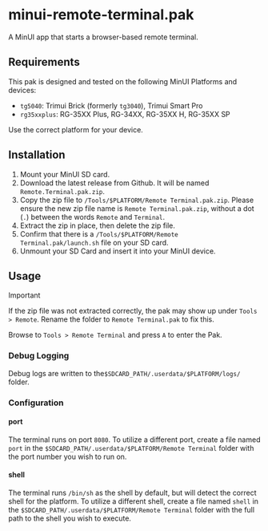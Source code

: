 # minui-remote-terminal.pak

A MinUI app that starts a browser-based remote terminal.

## Requirements

This pak is designed and tested on the following MinUI Platforms and devices:

- `tg5040`: Trimui Brick (formerly `tg3040`), Trimui Smart Pro
- `rg35xxplus`: RG-35XX Plus, RG-34XX, RG-35XX H, RG-35XX SP

Use the correct platform for your device.

## Installation

1. Mount your MinUI SD card.
2. Download the latest release from Github. It will be named `Remote.Terminal.pak.zip`.
3. Copy the zip file to `/Tools/$PLATFORM/Remote Terminal.pak.zip`. Please ensure the new zip file name is `Remote Terminal.pak.zip`, without a dot (`.`) between the words `Remote` and `Terminal`.
4. Extract the zip in place, then delete the zip file.
5. Confirm that there is a `/Tools/$PLATFORM/Remote Terminal.pak/launch.sh` file on your SD card.
6. Unmount your SD Card and insert it into your MinUI device.

## Usage

> [!IMPORTANT]
> If the zip file was not extracted correctly, the pak may show up under `Tools > Remote`. Rename the folder to `Remote Terminal.pak` to fix this.

Browse to `Tools > Remote Terminal` and press `A` to enter the Pak.

### Debug Logging

Debug logs are written to the`$SDCARD_PATH/.userdata/$PLATFORM/logs/` folder.

### Configuration

#### port

The terminal runs on port `8080`. To utilize a different port, create a file named `port` in the `$SDCARD_PATH/.userdata/$PLATFORM/Remote Terminal` folder with the port number you wish to run on.

#### shell

The terminal runs `/bin/sh` as the shell by default, but will detect the correct shell for the platform. To utilize a different shell, create a file named `shell` in the `$SDCARD_PATH/.userdata/$PLATFORM/Remote Terminal` folder with the full path to the shell you wish to execute.

